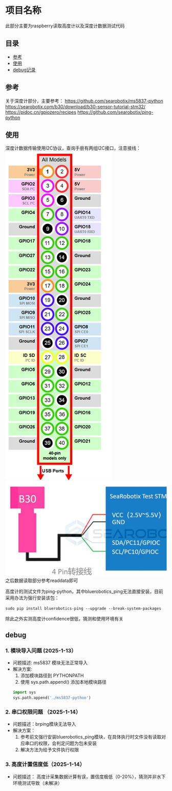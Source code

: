 # 项目名称

此部分主要为raspberry读取高度计以及深度计数据测试代码

## 目录

- [参考](#参考)
- [使用](#使用)
- [debug记录](#debug)
## 参考
关于深度计部分，主要参考：
https://github.com/searobotix/ms5837-python
https://searobotix.com/b30/download/b30-sensor-tutorial-stm32/
https://pidoc.cn/gpiozero/recipes
https://github.com/searobotix/ping-python
## 使用
深度计数据传输使用I2C协议，查询手册有两组I2C接口，注意接线：
![引脚图](./picture/pinout.png)
![接线对应图](./picture/wire.png)
之后数据读取部分参考readdata即可

高度计的测试文件为ping-python，其中bluerobotics_ping无法直接安装，目前采用办法为强行安装该包：

`sudo pip install bluerobotics-ping --upgrade --break-system-packages
`

除此之外实测高度计confidence很低，猜测和使用环境有关

## debug

### 1. 模块导入问题 (2025-1-13）
- 问题描述: ms5837 模块无法正常导入
- 解决方案: 
  1. 添加模块路径到 PYTHONPATH
  2. 使用 sys.path.append() 添加本地模块路径
  ```python
  import sys
  sys.path.append('./ms5837-python')

### 2. 串口权限问题 （2025-1-14）
- 问题描述：brping模块无法导入
- 解决方案：
  1. 参考前文强行安装bluerobotics_ping模块，在具体执行时文件没有读取对应串口的权限，会判定问题为包未安装
  2. 解决方法为给予文件执行权限 

### 3. 高度计置信度低（2025-1-14）
- 问题描述： 高度计采集数据计算有误，置信度极低（0-20%），猜测并非水下环境测试导致（未解决）
